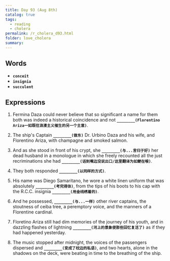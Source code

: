 ```yaml
---
title: Day 93 (Aug 8th)
catalog: true
tags: 
  - reading
  - cholera
permalink: /r_cholera_d93.html
folder: love_cholera
summary: 
---
```


## Words

-   <b data-toggle="tooltip" data-original-title="{{site.data.glossary.conceit}}">`conceit`</b>
-   <b data-toggle="tooltip" data-original-title="{{site.data.glossary.insignia}}">`insignia`</b>
-   <b data-toggle="tooltip" data-original-title="{{site.data.glossary.succulent}}">`succulent`</b>



## Expressions

1.  Fermina Daza could never believe that so significant a name for them both was indeed a historical coincidence and not <b data-toggle="tooltip" data-original-title="{{site.data.answers.93_a}}">`________(Florentino Ariza一如既往浪漫主义催生的另一个主意)`</b>.

2.  The ship's Captain <b data-toggle="tooltip" data-original-title="{{site.data.answers.93_b}}">`________(做东)`</b> Dr. Urbino Daza and his wife, and Florentino Ariza, with champagne and smoked salmon.

3.  And as she stood in front of his crypt, she <b data-toggle="tooltip" data-original-title="{{site.data.answers.93_c}}">`________(与...言归于好)`</b> her dead husband in a monologue in which she freely recounted all the just recriminations she had <b data-toggle="tooltip" data-original-title="{{site.data.answers.93_c2}}">`________(话到嘴边没说出口/这里翻译为如鲠在喉)`</b>.

4.  They both responded <b data-toggle="tooltip" data-original-title="{{site.data.answers.93_d}}">`________(以同样的方式)`</b>.

5.  His name was Diego Samaritano, he wore a white linen uniform that was absolutely <b data-toggle="tooltip" data-original-title="{{site.data.answers.93_e}}">`________(考究得体)`</b>, from the tips of his boots to his cap with the R.C.C. insignia <b data-toggle="tooltip" data-original-title="{{site.data.answers.93_e2}}">`________(用金线绣着的)`</b>.

6.  And he possessed, <b data-toggle="tooltip" data-original-title="{{site.data.answers.93_f}}">`________(与...一样)`</b> other river captains, the stoutness of ceiba tree, a peremptory voice, and the manners of a Florentine cardinal.

7.  Floretino Ariza still had dim memories of the journey of his youth, and in dazzling flashes of lightning <b data-toggle="tooltip" data-original-title="{{site.data.answers.93_g}}">`________(河上的景象使那些回忆复活了)`</b> as if they had happened yesterday.

8.  The music stopped after midnight, the voices of the passengers dispersed and <b data-toggle="tooltip" data-original-title="{{site.data.answers.93_h}}">`________(变成了枕边的私语)`</b>, and two hearts, alone in the shadows on the deck, were beating in time to the breathing of the ship.